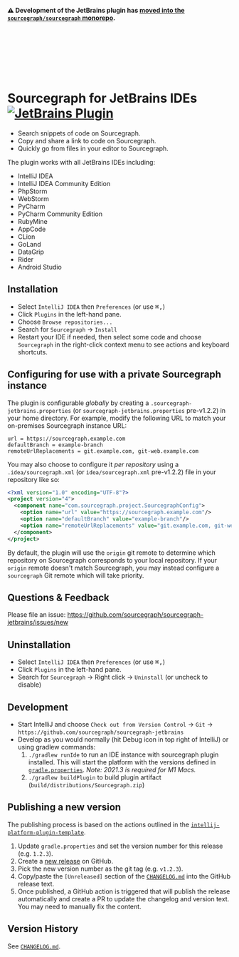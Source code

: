 
**⚠️ Development of the JetBrains plugin has [moved into the `sourcegraph/sourcegraph` monorepo](https://github.com/sourcegraph/sourcegraph/tree/main/client/jetbrains).**

<br>
<br>
<br>
<br>
<br>
<br>

<!-- Plugin description -->

# Sourcegraph for JetBrains IDEs [![JetBrains Plugin](https://img.shields.io/badge/JetBrains-Sourcegraph-green.svg)](https://plugins.jetbrains.com/plugin/9682-sourcegraph)

- Search snippets of code on Sourcegraph.
- Copy and share a link to code on Sourcegraph.
- Quickly go from files in your editor to Sourcegraph.
<!-- Plugin description end -->

The plugin works with all JetBrains IDEs including:

- IntelliJ IDEA
- IntelliJ IDEA Community Edition
- PhpStorm
- WebStorm
- PyCharm
- PyCharm Community Edition
- RubyMine
- AppCode
- CLion
- GoLand
- DataGrip
- Rider
- Android Studio

## Installation

- Select `IntelliJ IDEA` then `Preferences` (or use <kbd>⌘,</kbd>)
- Click `Plugins` in the left-hand pane.
- Choose `Browse repositories...`
- Search for `Sourcegraph` -> `Install`
- Restart your IDE if needed, then select some code and choose `Sourcegraph` in the right-click context menu to see actions and keyboard shortcuts.

## Configuring for use with a private Sourcegraph instance

The plugin is configurable _globally_ by creating a `.sourcegraph-jetbrains.properties` (or `sourcegraph-jetbrains.properties` pre-v1.2.2) in your home directory. For example, modify the following URL to match your on-premises Sourcegraph instance URL:

```
url = https://sourcegraph.example.com
defaultBranch = example-branch
remoteUrlReplacements = git.example.com, git-web.example.com
```

You may also choose to configure it _per repository_ using a `.idea/sourcegraph.xml` (or `idea/sourcegraph.xml` pre-v1.2.2) file in your repository like so:

```xml
<?xml version="1.0" encoding="UTF-8"?>
<project version="4">
  <component name="com.sourcegraph.project.SourcegraphConfig">
    <option name="url" value="https://sourcegraph.example.com"/>
    <option name="defaultBranch" value="example-branch"/>
    <option name="remoteUrlReplacements" value="git.example.com, git-web.example.com"/>
  </component>
</project>
```

By default, the plugin will use the `origin` git remote to determine which repository on Sourcegraph corresponds to your local repository. If your `origin` remote doesn't match Sourcegraph, you may instead configure a `sourcegraph` Git remote which will take priority.

## Questions & Feedback

Please file an issue: https://github.com/sourcegraph/sourcegraph-jetbrains/issues/new

## Uninstallation

- Select `IntelliJ IDEA` then `Preferences` (or use <kbd>⌘,</kbd>)
- Click `Plugins` in the left-hand pane.
- Search for `Sourcegraph` -> Right click -> `Uninstall` (or uncheck to disable)

## Development

- Start IntelliJ and choose `Check out from Version Control` -> `Git` -> `https://github.com/sourcegraph/sourcegraph-jetbrains`
- Develop as you would normally (hit Debug icon in top right of IntelliJ) or using gradlew commands:
  1. `./gradlew runIde` to run an IDE instance with sourcegraph plugin installed. This will start the platform with the versions defined in [`gradle.properties`](https://github.com/sourcegraph/sourcegraph-jetbrains/blob/main/gradle.properties#L14-L16). _Note: 2021.3 is required for M1 Macs._
  2. `./gradlew buildPlugin` to build plugin artifact (`build/distributions/Sourcegraph.zip`)

## Publishing a new version

The publishing process is based on the actions outlined in the [`intellij-platform-plugin-template`](https://github.com/JetBrains/intellij-platform-plugin-template).

1. Update `gradle.properties` and set the version number for this release (e.g. `1.2.3`).
2. Create a [new release](https://github.com/sourcegraph/sourcegraph-jetbrains/releases/new) on GitHub.
3. Pick the new version number as the git tag (e.g. `v1.2.3`).
4. Copy/paste the `[Unreleased]` section of the [`CHANGELOG.md`](https://github.com/sourcegraph/sourcegraph-jetbrains/blob/main/CHANGELOG.md) into the GitHub release text.
5. Once published, a GitHub action is triggered that will publish the release automatically and create a PR to update the changelog and version text. You may need to manually fix the content.

## Version History

See [`CHANGELOG.md`](https://github.com/sourcegraph/sourcegraph-jetbrains/blob/main/CHANGELOG.md).

